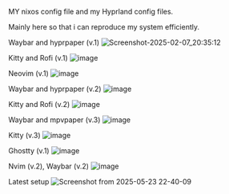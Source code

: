MY nixos config file and my  Hyprland config files.

Mainly here so that i can reproduce my system efficiently.

Waybar and hyprpaper (v.1)
![Screenshot-2025-02-07_20:35:12](https://github.com/user-attachments/assets/a5c3c881-6273-48ca-9482-2dacde503d68)


Kitty and Rofi (v.1)
![image](https://github.com/user-attachments/assets/eab69729-2fa6-4d5d-a97a-ecf48a696ccf)


Neovim (v.1)
![image](https://github.com/user-attachments/assets/11f4c4e5-9c66-4c08-9eae-eab3543344cc)




Waybar and hyprpaper (v.2)
![image](https://github.com/user-attachments/assets/484122c9-e570-4457-8811-41ff3ed38a54)


Kitty and Rofi (v.2)
![image](https://github.com/user-attachments/assets/0562cc72-2c60-4e97-8b2b-5d5355754a31)


Waybar and mpvpaper (v.3)
![image](https://github.com/user-attachments/assets/39f254a7-ab96-428c-88f5-ad7b292d3dcc)

Kitty (v.3)
![image](https://github.com/user-attachments/assets/b4284866-5e1e-4d85-ac4b-1a4465973dcb)

Ghostty (v.1)
![image](https://github.com/user-attachments/assets/1df7bfe9-6a8e-4e52-8ee8-654fe576cdb4)

Nvim (v.2), Waybar (v.2)
![image](https://github.com/user-attachments/assets/d494f2dd-35fe-4384-80b7-98b782512f18)

Latest setup
![Screenshot from 2025-05-23 22-40-09](https://github.com/user-attachments/assets/8f8ff968-ee84-4021-823e-2881e2d93b19)









